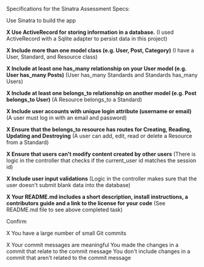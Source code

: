 Specifications for the Sinatra Assessment
Specs:

 Use Sinatra to build the app

 **X Use ActiveRecord for storing information in a database.**
 (I used ActiveRecord with a Sqlite adapter to persist data in this project)


 **X Include more than one model class (e.g. User, Post, Category)**
 (I have a User, Standard, and Resource class)


 **X Include at least one has_many relationship on your User model (e.g. User has_many Posts)**
 (User has_many Standards and Standards has_many Users)

 **X Include at least one belongs_to relationship on another model (e.g. Post belongs_to User)**
(A Resource belongs_to a Standard)

 **X Include user accounts with unique login attribute (username or email)**
 (A user must log in with an email and password)


 **X Ensure that the belongs_to resource has routes for Creating, Reading, Updating and Destroying**
 (A user can add, edit, read or delete a Resource from a Standard)


 **X Ensure that users can't modify content created by other users**
 (There is logic in the controller that checks if the current_user id matches the session id)

 **X Include user input validations**
 (Logic in the controller makes sure that the user doesn't submit blank data into the database)


 **X Your README.md includes a short description, install instructions, a contributors guide and a link to the license for your code**
 (See README.md file to see above completed task)

Confirm

 X You have a large number of small Git commits


 X Your commit messages are meaningful
 You made the changes in a commit that relate to the commit message
 You don't include changes in a commit that aren't related to the commit message
